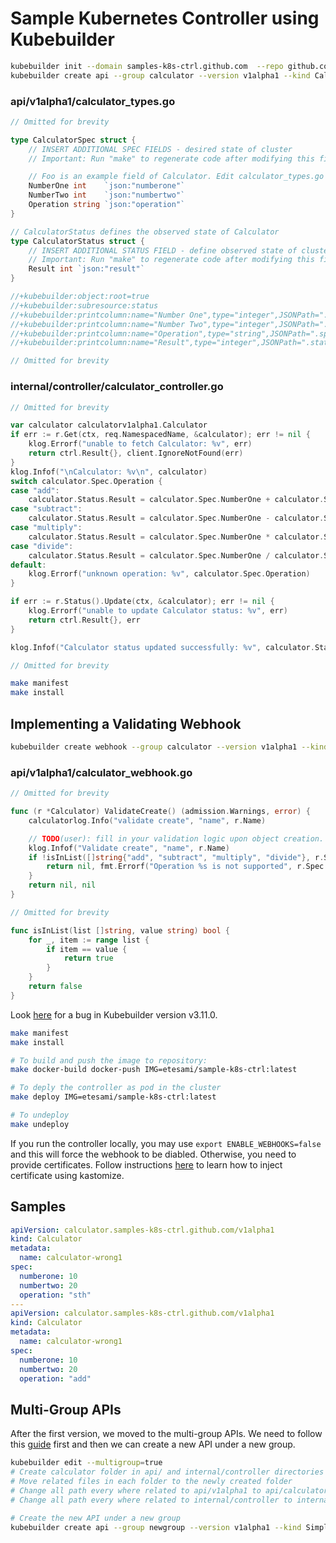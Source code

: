 # Sample Kubernetes Controller using Kubebuilder

```bash
kubebuilder init --domain samples-k8s-ctrl.github.com  --repo github.com/etesami/sample-k8s-ctrl
kubebuilder create api --group calculator --version v1alpha1 --kind Calculator
```

### api/v1alpha1/calculator_types.go
```go
// Omitted for brevity

type CalculatorSpec struct {
	// INSERT ADDITIONAL SPEC FIELDS - desired state of cluster
	// Important: Run "make" to regenerate code after modifying this file

	// Foo is an example field of Calculator. Edit calculator_types.go to remove/update
	NumberOne int    `json:"numberone"`
	NumberTwo int    `json:"numbertwo"`
	Operation string `json:"operation"`
}

// CalculatorStatus defines the observed state of Calculator
type CalculatorStatus struct {
	// INSERT ADDITIONAL STATUS FIELD - define observed state of cluster
	// Important: Run "make" to regenerate code after modifying this file
	Result int `json:"result"`
}

//+kubebuilder:object:root=true
//+kubebuilder:subresource:status
//+kubebuilder:printcolumn:name="Number One",type="integer",JSONPath=".spec.numberone",description="Input number one"
//+kubebuilder:printcolumn:name="Number Two",type="integer",JSONPath=".spec.numbertwo",description="Input number two"
//+kubebuilder:printcolumn:name="Operation",type="string",JSONPath=".spec.operation",description="Operation"
//+kubebuilder:printcolumn:name="Result",type="integer",JSONPath=".status.result",description="Sum of two numbers"

// Omitted for brevity

```

### internal/controller/calculator_controller.go
```go
// Omitted for brevity

var calculator calculatorv1alpha1.Calculator
if err := r.Get(ctx, req.NamespacedName, &calculator); err != nil {
    klog.Errorf("unable to fetch Calculator: %v", err)
    return ctrl.Result{}, client.IgnoreNotFound(err)
}
klog.Infof("\nCalculator: %v\n", calculator)
switch calculator.Spec.Operation {
case "add":
    calculator.Status.Result = calculator.Spec.NumberOne + calculator.Spec.NumberTwo
case "subtract":
    calculator.Status.Result = calculator.Spec.NumberOne - calculator.Spec.NumberTwo
case "multiply":
    calculator.Status.Result = calculator.Spec.NumberOne * calculator.Spec.NumberTwo
case "divide":
    calculator.Status.Result = calculator.Spec.NumberOne / calculator.Spec.NumberTwo
default:
    klog.Errorf("unknown operation: %v", calculator.Spec.Operation)
}

if err := r.Status().Update(ctx, &calculator); err != nil {
    klog.Errorf("unable to update Calculator status: %v", err)
    return ctrl.Result{}, err
}

klog.Infof("Calculator status updated successfully: %v", calculator.Status.Result)

// Omitted for brevity

```

```bash
make manifest
make install
```
## Implementing a Validating Webhook
```bash
kubebuilder create webhook --group calculator --version v1alpha1 --kind Calculator --defaulting --programmatic-validation
```

### api/v1alpha1/calculator_webhook.go
```go
// Omitted for brevity

func (r *Calculator) ValidateCreate() (admission.Warnings, error) {
	calculatorlog.Info("validate create", "name", r.Name)

	// TODO(user): fill in your validation logic upon object creation.
	klog.Infof("Validate create", "name", r.Name)
	if !isInList([]string{"add", "subtract", "multiply", "divide"}, r.Spec.Operation) {
		return nil, fmt.Errorf("Operation %s is not supported", r.Spec.Operation)
	}
	return nil, nil
}

// Omitted for brevity

func isInList(list []string, value string) bool {
	for _, item := range list {
		if item == value {
			return true
		}
	}
	return false
}
```

Look [here](https://github.com/kubernetes-sigs/kubebuilder/pull/3456/files) for a bug in Kubebuilder version v3.11.0.

```bash
make manifest
make install

# To build and push the image to repository:
make docker-build docker-push IMG=etesami/sample-k8s-ctrl:latest

# To deply the controller as pod in the cluster
make deploy IMG=etesami/sample-k8s-ctrl:latest

# To undeploy
make undeploy
```

If you run the controller locally, you may use `export ENABLE_WEBHOOKS=false` and this will force the webhook to be diabled. 
Otherwise, you need to provide certificates. Follow instructions [here](https://book.kubebuilder.io/cronjob-tutorial/running-webhook)
to learn how to inject certificate using kastomize.

## Samples
```yml
apiVersion: calculator.samples-k8s-ctrl.github.com/v1alpha1
kind: Calculator
metadata:
  name: calculator-wrong1
spec:
  numberone: 10
  numbertwo: 20
  operation: "sth"
---
apiVersion: calculator.samples-k8s-ctrl.github.com/v1alpha1
kind: Calculator
metadata:
  name: calculator-wrong1
spec:
  numberone: 10
  numbertwo: 20
  operation: "add"
```

## Multi-Group APIs

After the first version, we moved to the multi-group APIs. We need to follow this [guide](https://kubebuilder.io/migration/multi-group.html) first and then we can create a new API under a new group. 

```bash
kubebuilder edit --multigroup=true
# Create calculator folder in api/ and internal/controller directories
# Move related files in each folder to the newly created folder
# Change all path every where related to api/v1alpha1 to api/calculator/v1alpha1
# Change all path every where related to internal/controller to internal/controller/calculator

# Create the new API under a new group
kubebuilder create api --group newgroup --version v1alpha1 --kind SimpleDeployment
```
